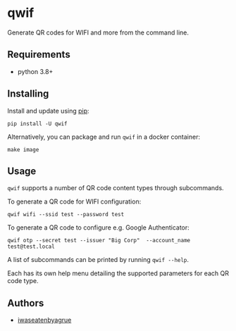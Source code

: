 qwif
=====

Generate QR codes for WIFI and more from the command line.

Requirements
------------

* python 3.8+

Installing
-----------

Install and update using [pip](https://pip.pypa.io/en/stable/quickstart/):

```
pip install -U qwif
```

Alternatively, you can package and run `qwif` in a docker container:

```
make image
```

Usage
-----

`qwif` supports a number of QR code content types through subcommands.

To generate a QR code for WIFI configuration:

```
qwif wifi --ssid test --password test
```

To generate a QR code to configure e.g. Google Authenticator:

```
qwif otp --secret test --issuer "Big Corp"  --account_name test@test.local
```

A list of  subcommands can be printed by running `qwif --help`.

Each has its own help menu detailing the supported parameters for each QR code
type.

Authors
--------

* [iwaseatenbyagrue](https://gitlab.com/iwaseatenbyagrue)
